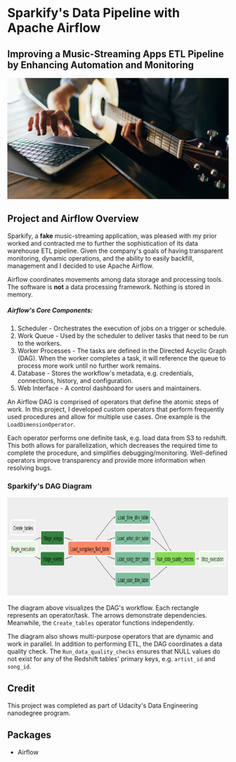 # Sparkify's Data Pipeline with Apache Airflow
## Improving a Music-Streaming Apps ETL Pipeline by Enhancing Automation and Monitoring

<img src="https://github.com/Morgan-Sell/airflow-pipeline-music-app/blob/main/img/guitar_laptop.jpg" width="850" height="275">


## Project and Airflow Overview
Sparkify, a **fake** music-streaming application, was pleased with my prior worked and contracted me to further the sophistication of its data warehouse ETL pipeline. Given the company's goals of having transparent monitoring, dynamic operations, and the ability to easily backfill, management and I decided to use Apache Airflow.

Airflow coordinates movements among data storage and processing tools. The software is **not** a data processing framework. Nothing is stored in memory.

##### Airflow's Core Components:
1) Scheduler - Orchestrates the execution of jobs on a trigger or schedule.
2) Work Queue - Used by the scheduler to deliver tasks that need to be run to the workers.
3) Worker Processes - The tasks are defined in the Directed Acyclic Graph (DAG). When the worker completes a task, it will reference the queue to process more work until no further work remains.
4) Database - Stores the workflow's metadata, e.g. credentials, connections, history, and configuration.
5) Web Interface - A control dashboard for users and maintainers.

An Airflow DAG is comprised of operators that define the atomic steps of work. In this project, I developed custom operators that perform frequently used procedures and allow for multiple use cases. One example is the `LoadDimensionOperator`. 

Each operator performs one definite task, e.g. load data from S3 to redshift. This both allows for parallelization, which decreases the required time to complete the procedure, and simplifies debugging/monitoring. Well-defined operators improve transparency and provide more information when resolving bugs.


### Sparkify's DAG Diagram
<img src="https://github.com/Morgan-Sell/airflow-pipeline-music-app/blob/main/img/dag_graph.png" width="700" height="225">

The diagram above visualizes the DAG's workflow. Each rectangle represents an operator/task. The arrows demonstrate dependencies. Meanwhile, the `Create_tables` operator functions independently.

The diagram also shows multi-purpose operators that are dynamic and work in parallel. In addition to performing ETL, the DAG coordinates a data quality check. The `Run_data_quality_checks` ensures that NULL values do not exist for any of the Redshift tables' primary keys, e.g. `artist_id` and `song_id`.

## Credit
This project was completed as part of Udacity's Data Engineering nanodegree program.

## Packages
- Airflow
